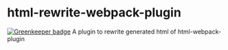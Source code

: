 # html-rewrite-webpack-plugin

[![Greenkeeper badge](https://badges.greenkeeper.io/JounQin/html-rewrite-webpack-plugin.svg)](https://greenkeeper.io/)
A plugin to rewrite generated html of html-webpack-plugin
